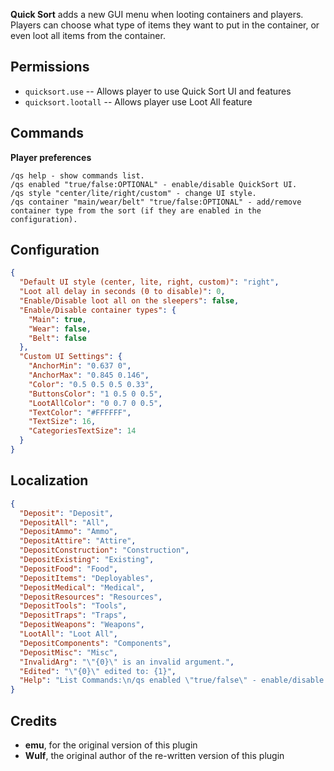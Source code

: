 **Quick Sort** adds a new GUI menu when looting containers and players. Players can choose what type of items they want to put in the container, or even loot all items from the container.

## Permissions

- `quicksort.use` -- Allows player to use Quick Sort UI and features
- `quicksort.lootall` -- Allows player use Loot All feature

## Commands

**Player preferences**
```
/qs help - show commands list.
/qs enabled "true/false:OPTIONAL" - enable/disable QuickSort UI.
/qs style "center/lite/right/custom" - change UI style.
/qs container "main/wear/belt" "true/false:OPTIONAL" - add/remove container type from the sort (if they are enabled in the configuration).
```

## Configuration

```json
{
  "Default UI style (center, lite, right, custom)": "right",
  "Loot all delay in seconds (0 to disable)": 0,
  "Enable/Disable loot all on the sleepers": false,
  "Enable/Disable container types": {
    "Main": true,
    "Wear": false,
    "Belt": false
  },
  "Custom UI Settings": {
    "AnchorMin": "0.637 0",
    "AnchorMax": "0.845 0.146",
    "Color": "0.5 0.5 0.5 0.33",
    "ButtonsColor": "1 0.5 0 0.5",
    "LootAllColor": "0 0.7 0 0.5",
    "TextColor": "#FFFFFF",
    "TextSize": 16,
    "CategoriesTextSize": 14
  }
}
```

## Localization

```json
{
  "Deposit": "Deposit",
  "DepositAll": "All",
  "DepositAmmo": "Ammo",
  "DepositAttire": "Attire",
  "DepositConstruction": "Construction",
  "DepositExisting": "Existing",
  "DepositFood": "Food",
  "DepositItems": "Deployables",
  "DepositMedical": "Medical",
  "DepositResources": "Resources",
  "DepositTools": "Tools",
  "DepositTraps": "Traps",
  "DepositWeapons": "Weapons",
  "LootAll": "Loot All",
  "DepositComponents": "Components",
  "DepositMisc": "Misc",
  "InvalidArg": "\"{0}\" is an invalid argument.",
  "Edited": "\"{0}\" edited to: {1}",
  "Help": "List Commands:\n/qs enabled \"true/false\" - enable/disable gui.\n/qs style \"center/lite/right/custom\" - change gui style.\n/qs conatiner \"main/wear/belt\" \"true/false\" - add/remove container type from the sort."
}
```

## Credits

- **emu**, for the original version of this plugin
- **Wulf**, the original author of the re-written version of this plugin